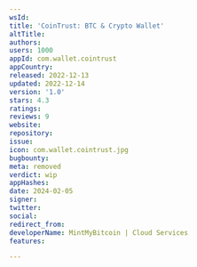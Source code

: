 ```yaml
---
wsId: 
title: 'CoinTrust: BTC & Crypto Wallet'
altTitle: 
authors: 
users: 1000
appId: com.wallet.cointrust
appCountry: 
released: 2022-12-13
updated: 2022-12-14
version: '1.0'
stars: 4.3
ratings: 
reviews: 9
website: 
repository: 
issue: 
icon: com.wallet.cointrust.jpg
bugbounty: 
meta: removed
verdict: wip
appHashes: 
date: 2024-02-05
signer: 
twitter: 
social: 
redirect_from: 
developerName: MintMyBitcoin | Cloud Services
features: 

---
```


